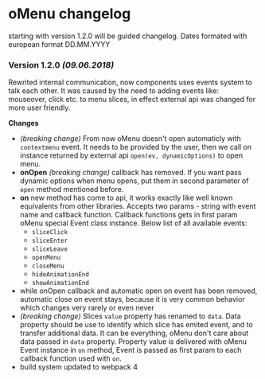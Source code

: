 # oMenu changelog
starting with version 1.2.0 will be guided changelog.
Dates formated with european format DD.MM.YYYY

### Version 1.2.0 _(09.06.2018)_
Rewrited internal communication, now components uses events system to
talk each other. It was caused by the need to adding events like:
mouseover, click etc. to menu slices, in effect external api was changed
for more user friendly.

**Changes**
*  _(breaking change)_ From now oMenu doesn't open automaticly with `contextmenu` event. It
needs to be provided by the user, then we call on instance returned by
 external api `open(ev, dynamicOptions)` to open menu.
*  **onOpen** _(breaking change)_ callback has removed. If you want pass dynamic options
when menu opens, put them in second parameter of `open` method mentioned
before.
*  **on** new method has come to api, it works exactly like well
known equivalents from other libraries. Accepts two params - string with
event name and callback function. Callback functions gets in first param
oMenu special Event class instance. Below list of all available events:
      * `sliceClick`
      * `sliceEnter`
      * `sliceLeave`
      * `openMenu`
      * `closeMenu`
      * `hideAnimationEnd`
      * `showAnimationEnd`
*  while onOpen callback and automatic open on event has been removed,
automatic close on event stays, because it is very common behavior
which changes very rarely or even never
*  _(breaking change)_ Slices `value` property has renamed to `data`.
Data property should be use to identify which slice has emited event,
and to transfer additional data. It can be everything, oMenu don't care
about data passed in `data` property.
Property value is delivered with oMenu Event instance in `on` method,
Event is passed as first param to each callback function used with `on`.
*  build system updated to webpack 4
